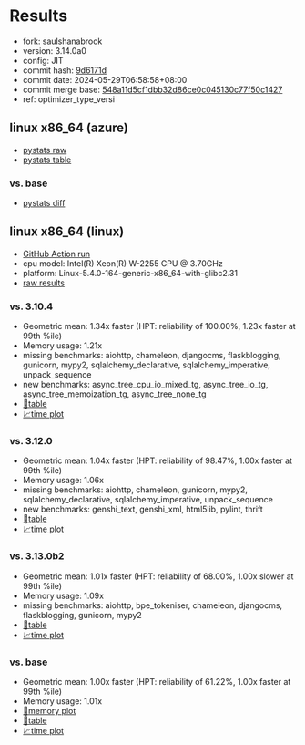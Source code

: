 # Results

- fork: saulshanabrook
- version: 3.14.0a0
- config: JIT
- commit hash: [9d6171d](https://github.com/saulshanabrook/cpython/commit/9d6171d)
- commit date: 2024-05-29T06:58:58+08:00
- commit merge base: [548a11d5cf1dbb32d86ce0c045130c77f50c1427](https://github.com/saulshanabrook/cpython/commit/548a11d5cf1dbb32d86ce0c045130c77f50c1427)
- ref: optimizer_type_versi

## linux x86_64 (azure)

- [pystats raw](bm-20240529-azure-x86_64-saulshanabrook-optimizer_type_versi-3.14.0a0-9d6171d-pystats.json)
- [pystats table](bm-20240529-azure-x86_64-saulshanabrook-optimizer_type_versi-3.14.0a0-9d6171d-pystats.md)

### vs. base

- [pystats diff](bm-20240529-azure-x86_64-saulshanabrook-optimizer_type_versi-3.14.0a0-9d6171d-pystats-vs-base.md)

## linux x86_64 (linux)

- [GitHub Action run](https://github.com/faster-cpython/benchmarking/actions/runs/9278899214)
- cpu model: Intel(R) Xeon(R) W-2255 CPU @ 3.70GHz
- platform: Linux-5.4.0-164-generic-x86_64-with-glibc2.31
- [raw results](bm-20240529-linux-x86_64-saulshanabrook-optimizer_type_versi-3.14.0a0-9d6171d.json)

### vs. 3.10.4

- Geometric mean: 1.34x faster (HPT: reliability of 100.00%, 1.23x faster at 99th %ile)
- Memory usage: 1.21x
- missing benchmarks: aiohttp, chameleon, djangocms, flaskblogging, gunicorn, mypy2, sqlalchemy_declarative, sqlalchemy_imperative, unpack_sequence
- new benchmarks: async_tree_cpu_io_mixed_tg, async_tree_io_tg, async_tree_memoization_tg, async_tree_none_tg
- [📄table](bm-20240529-linux-x86_64-saulshanabrook-optimizer_type_versi-3.14.0a0-9d6171d-vs-3.10.4.md)
- [📈time plot](bm-20240529-linux-x86_64-saulshanabrook-optimizer_type_versi-3.14.0a0-9d6171d-vs-3.10.4.svg)

### vs. 3.12.0

- Geometric mean: 1.04x faster (HPT: reliability of 98.47%, 1.00x faster at 99th %ile)
- Memory usage: 1.06x
- missing benchmarks: aiohttp, chameleon, gunicorn, mypy2, sqlalchemy_declarative, sqlalchemy_imperative, unpack_sequence
- new benchmarks: genshi_text, genshi_xml, html5lib, pylint, thrift
- [📄table](bm-20240529-linux-x86_64-saulshanabrook-optimizer_type_versi-3.14.0a0-9d6171d-vs-3.12.0.md)
- [📈time plot](bm-20240529-linux-x86_64-saulshanabrook-optimizer_type_versi-3.14.0a0-9d6171d-vs-3.12.0.svg)

### vs. 3.13.0b2

- Geometric mean: 1.01x faster (HPT: reliability of 68.00%, 1.00x slower at 99th %ile)
- Memory usage: 1.09x
- missing benchmarks: aiohttp, bpe_tokeniser, chameleon, djangocms, flaskblogging, gunicorn, mypy2
- [📄table](bm-20240529-linux-x86_64-saulshanabrook-optimizer_type_versi-3.14.0a0-9d6171d-vs-3.13.0b2.md)
- [📈time plot](bm-20240529-linux-x86_64-saulshanabrook-optimizer_type_versi-3.14.0a0-9d6171d-vs-3.13.0b2.svg)

### vs. base

- Geometric mean: 1.00x faster (HPT: reliability of 61.22%, 1.00x faster at 99th %ile)
- Memory usage: 1.01x
- [🧠memory plot](bm-20240529-linux-x86_64-saulshanabrook-optimizer_type_versi-3.14.0a0-9d6171d-vs-base-mem.svg)
- [📄table](bm-20240529-linux-x86_64-saulshanabrook-optimizer_type_versi-3.14.0a0-9d6171d-vs-base.md)
- [📈time plot](bm-20240529-linux-x86_64-saulshanabrook-optimizer_type_versi-3.14.0a0-9d6171d-vs-base.svg)

